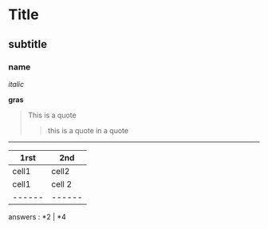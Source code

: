 # Title
## subtitle
### name

*italic*

**gras**

> This is a quote
>
> > this is a quote in a quote

---------------------

1rst | 2nd
-----|------
cell1 | cell2
cell1 | cell 2
------ | ------
answers : 
*2 | *4
